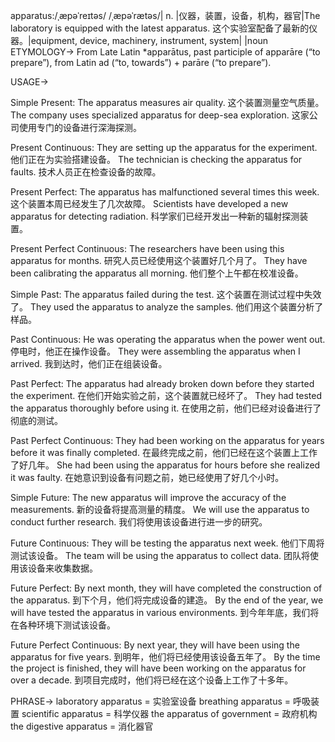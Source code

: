 apparatus:/ˌæpəˈreɪtəs/ /ˌæpəˈrætəs/| n. |仪器，装置，设备，机构，器官|The laboratory is equipped with the latest apparatus.  这个实验室配备了最新的仪器。|equipment, device, machinery, instrument, system| |noun
ETYMOLOGY->
From Late Latin *apparātus, past participle of apparāre (“to prepare”), from Latin ad (“to, towards”) + parāre (“to prepare”).

USAGE->

Simple Present:
The apparatus measures air quality.  这个装置测量空气质量。
The company uses specialized apparatus for deep-sea exploration.  这家公司使用专门的设备进行深海探测。

Present Continuous:
They are setting up the apparatus for the experiment.  他们正在为实验搭建设备。
The technician is checking the apparatus for faults.  技术人员正在检查设备的故障。

Present Perfect:
The apparatus has malfunctioned several times this week.  这个装置本周已经发生了几次故障。
Scientists have developed a new apparatus for detecting radiation. 科学家们已经开发出一种新的辐射探测装置。

Present Perfect Continuous:
The researchers have been using this apparatus for months.  研究人员已经使用这个装置好几个月了。
They have been calibrating the apparatus all morning.  他们整个上午都在校准设备。

Simple Past:
The apparatus failed during the test.  这个装置在测试过程中失效了。
They used the apparatus to analyze the samples.  他们用这个装置分析了样品。

Past Continuous:
He was operating the apparatus when the power went out.  停电时，他正在操作设备。
They were assembling the apparatus when I arrived.  我到达时，他们正在组装设备。

Past Perfect:
The apparatus had already broken down before they started the experiment.  在他们开始实验之前，这个装置就已经坏了。
They had tested the apparatus thoroughly before using it.  在使用之前，他们已经对设备进行了彻底的测试。

Past Perfect Continuous:
They had been working on the apparatus for years before it was finally completed.  在最终完成之前，他们已经在这个装置上工作了好几年。
She had been using the apparatus for hours before she realized it was faulty.  在她意识到设备有问题之前，她已经使用了好几个小时。

Simple Future:
The new apparatus will improve the accuracy of the measurements.  新的设备将提高测量的精度。
We will use the apparatus to conduct further research.  我们将使用该设备进行进一步的研究。

Future Continuous:
They will be testing the apparatus next week.  他们下周将测试该设备。
The team will be using the apparatus to collect data.  团队将使用该设备来收集数据。

Future Perfect:
By next month, they will have completed the construction of the apparatus.  到下个月，他们将完成设备的建造。
By the end of the year, we will have tested the apparatus in various environments.  到今年年底，我们将在各种环境下测试该设备。

Future Perfect Continuous:
By next year, they will have been using the apparatus for five years.  到明年，他们将已经使用该设备五年了。
By the time the project is finished, they will have been working on the apparatus for over a decade.  到项目完成时，他们将已经在这个设备上工作了十多年。

PHRASE->
laboratory apparatus = 实验室设备
breathing apparatus = 呼吸装置
scientific apparatus = 科学仪器
the apparatus of government = 政府机构
the digestive apparatus = 消化器官


